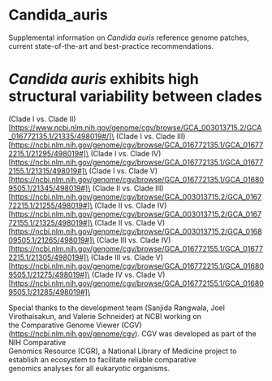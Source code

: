 # Candida_auris
Supplemental information on *Candida auris* reference genome patches, current state-of-the-art and best-practice recommendations.

# *Candida auris* exhibits high structural variability between clades

(Clade I vs. Clade II)[https://www.ncbi.nlm.nih.gov/genome/cgv/browse/GCA_003013715.2/GCA_016772135.1/21335/498019#/]\
(Clade I vs. Clade III)[https://ncbi.nlm.nih.gov/genome/cgv/browse/GCA_016772135.1/GCA_016772215.1/21295/498019#]\
(Clade I vs. Clade IV)[https://ncbi.nlm.nih.gov/genome/cgv/browse/GCA_016772135.1/GCA_016772155.1/21315/498019#]\
(Clade I vs. Clade V)[https://ncbi.nlm.nih.gov/genome/cgv/browse/GCA_016772135.1/GCA_016809505.1/21345/498019#]\
(Clade II vs. Clade III)[https://ncbi.nlm.nih.gov/genome/cgv/browse/GCA_003013715.2/GCA_016772215.1/21255/498019#]\
(Clade II vs. Clade IV)[https://ncbi.nlm.nih.gov/genome/cgv/browse/GCA_003013715.2/GCA_016772155.1/21325/498019#]\
(Clade II vs. Clade V)[https://ncbi.nlm.nih.gov/genome/cgv/browse/GCA_003013715.2/GCA_016809505.1/21265/498019#]\
(Clade III vs. Clade IV)[https://ncbi.nlm.nih.gov/genome/cgv/browse/GCA_016772155.1/GCA_016772215.1/21305/498019#]\
(Clade III vs. Clade V)[https://ncbi.nlm.nih.gov/genome/cgv/browse/GCA_016772215.1/GCA_016809505.1/21275/498019#]\
(Clade IV vs. Clade V)[https://ncbi.nlm.nih.gov/genome/cgv/browse/GCA_016772155.1/GCA_016809505.1/21285/498019#]\

Special thanks to the development team (Sanjida Rangwala, Joel Virothaisakun, and Valerie Schneider) at NCBI working on \
the Comparative Genome Viewer (CGV) (https://ncbi.nlm.nih.gov/genome/cgv). CGV was developed as part of the NIH Comparative \
Genomics Resource (CGR), a National Library of Medicine project to establish an ecosystem to facilitate reliable comparative \
genomics analyses for all eukaryotic organisms.
